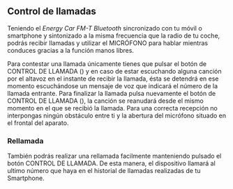 ## Control de llamadas

Teniendo el *Energy Car FM-T Bluetooth* sincronizado con tu móvil o smartphone y sintonizado a la misma frecuencia que la radio de tu coche, podrás recibir llamadas y utilizar el MICRÓFONO para hablar mientras conduces gracias a la función manos libres. 

Para contestar una llamada únicamente tienes que pulsar el botón de CONTROL DE LLAMADA () y en caso de estar escuchando alguna canción por el altavoz en el instante de recibir la llamada, ésta se detendrá en ese momento escuchándose un mensaje de voz que indicará el número de la llamada entrante. Para finalizar la llamada pulsa nuevamente el botón de CONTROL DE LLAMADA (), la canción se reanudará desde el mismo momento en el que se recibió la llamada. 
Para una correcta recepción no interpongas ningún obstáculo entre ti y la abertura del micrófono situado en el frontal del aparato.


### Rellamada

También podrás realizar una rellamada facilmente manteniendo pulsado el botón CONTROL DE LLAMADA. De esta manera, el dispositivo llamará al ultimo número que haya en el historial de llamadas realizadas de tu Smartphone.
